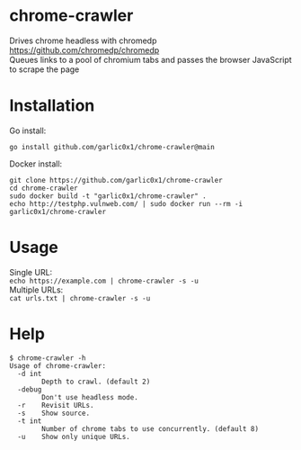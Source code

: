 # chrome-crawler
Drives chrome headless with chromedp https://github.com/chromedp/chromedp  
Queues links to a pool of chromium tabs and passes the browser JavaScript to scrape the page  

# Installation
Go install:  
```
go install github.com/garlic0x1/chrome-crawler@main
```  
Docker install:  
```
git clone https://github.com/garlic0x1/chrome-crawler
cd chrome-crawler
sudo docker build -t "garlic0x1/chrome-crawler" .
echo http://testphp.vulnweb.com/ | sudo docker run --rm -i garlic0x1/chrome-crawler
```

# Usage
Single URL:  
`echo https://example.com | chrome-crawler -s -u`  
Multiple URLs:  
`cat urls.txt | chrome-crawler -s -u`  

# Help
```
$ chrome-crawler -h
Usage of chrome-crawler:
  -d int
    	Depth to crawl. (default 2)
  -debug
    	Don't use headless mode.
  -r	Revisit URLs.
  -s	Show source.
  -t int
    	Number of chrome tabs to use concurrently. (default 8)
  -u	Show only unique URLs.
```
